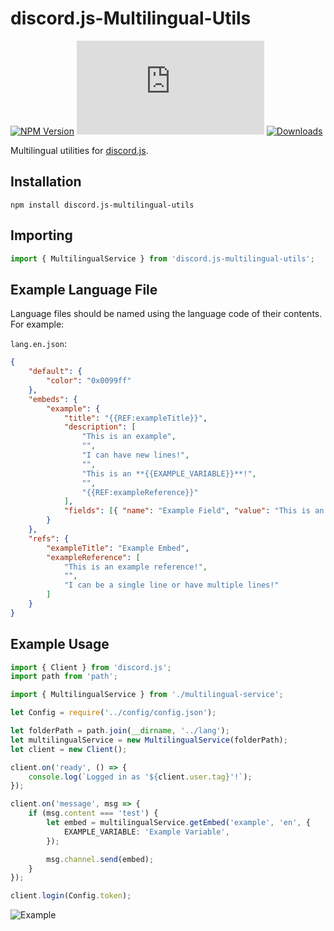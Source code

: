 # discord.js-Multilingual-Utils

[![NPM Version](https://img.shields.io/npm/v/discord.js-multilingual-utils.svg?maxAge=3600)](https://www.npmjs.com/package/discord.js-multilingual-utils)
[![discord.js Version](https://img.shields.io/npm/dependency-version/discord.js-multilingual-utils/discord.js)](https://discord.js.org/)
[![Downloads](https://img.shields.io/npm/dt/discord.js-multilingual-utils.svg?maxAge=3600)](https://www.npmjs.com/package/discord.js-multilingual-utils)

Multilingual utilities for [discord.js](https://github.com/discordjs/discord.js/).

## Installation

`npm install discord.js-multilingual-utils`

## Importing

```typescript
import { MultilingualService } from 'discord.js-multilingual-utils';
```

## Example Language File

Language files should be named using the language code of their contents. For example:

`lang.en.json`:

```json
{
    "default": {
        "color": "0x0099ff"
    },
    "embeds": {
        "example": {
            "title": "{{REF:exampleTitle}}",
            "description": [
                "This is an example",
                "",
                "I can have new lines!",
                "",
                "This is an **{{EXAMPLE_VARIABLE}}**!",
                "",
                "{{REF:exampleReference}}"
            ],
            "fields": [{ "name": "Example Field", "value": "This is an example field!" }]
        }
    },
    "refs": {
        "exampleTitle": "Example Embed",
        "exampleReference": [
            "This is an example reference!",
            "",
            "I can be a single line or have multiple lines!"
        ]
    }
}
```

## Example Usage

```typescript
import { Client } from 'discord.js';
import path from 'path';

import { MultilingualService } from './multilingual-service';

let Config = require('../config/config.json');

let folderPath = path.join(__dirname, '../lang');
let multilingualService = new MultilingualService(folderPath);
let client = new Client();

client.on('ready', () => {
    console.log(`Logged in as '${client.user.tag}'!`);
});

client.on('message', msg => {
    if (msg.content === 'test') {
        let embed = multilingualService.getEmbed('example', 'en', {
            EXAMPLE_VARIABLE: 'Example Variable',
        });

        msg.channel.send(embed);
    }
});

client.login(Config.token);
```

![Example](https://i.imgur.com/daduqzo.png)
